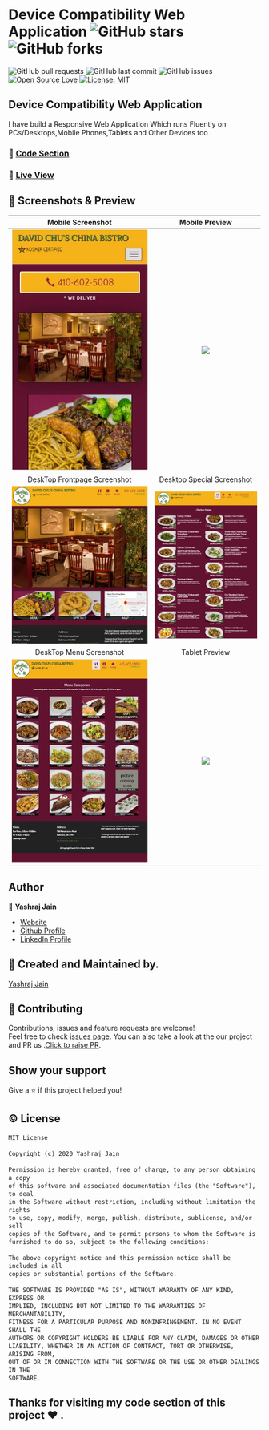 
# Device Compatibility Web Application ![GitHub stars](https://img.shields.io/github/stars/yashrajjain726/Device-Compatibility-Web-Application?style=social)![GitHub forks](https://img.shields.io/github/forks/yashrajjain726/Device-Compatibility-Web-Application?style=social) 
![GitHub pull requests](https://img.shields.io/github/issues-pr/yashrajjain726/Device-Compatibility-Web-Application) ![GitHub last commit](https://img.shields.io/github/last-commit/yashrajjain726/Device-Compatibility-Web-Application)  ![GitHub issues](https://img.shields.io/github/issues-raw/yashrajjain726/Css-Based-Menu-Section) [![Open Source Love](https://badges.frapsoft.com/os/v2/open-source.svg?v=103)](https://github.com/yashrajjain726/Device-Compatibility-Web-Application)
[![License: MIT](https://img.shields.io/badge/License-MIT-yellow.svg)](https://opensource.org/licenses/MIT)

## Device Compatibility Web Application
I have build a Responsive Web Application Which runs Fluently on PCs/Desktops,Mobile Phones,Tablets and Other Devices too . 

### :file_folder: [Code Section](https://github.com/yashrajjain726/Device-Compatibility-Web-Application)

### :running: [Live View](https://yashrajjain726.github.io/Device-Compatibility-Web-Application/)
## 📱 Screenshots & Preview
|                                                   Mobile Screenshot                                            |         Mobile Preview                                                                                           |
|:--------------------------------------------------------------------------------------------------------------:|:----------------------------------------------------------------------------------------------------------------:|
| ![](https://github.com/yashrajjain726/Device-Compatibility-Web-Application/blob/master/screenshots/mobile.JPG) |![](https://github.com/yashrajjain726/Device-Compatibility-Web-Application/blob/master/screenshots/mobile.gif)    |
|                                                 DeskTop Frontpage Screenshot                                   |         Desktop Special Screenshot                                                                               |
| ![](https://github.com/yashrajjain726/Device-Compatibility-Web-Application/blob/master/screenshots/pc.JPG)     |![](https://github.com/yashrajjain726/Device-Compatibility-Web-Application/blob/master/screenshots/pc-special.JPG)|
|                                                 DeskTop Menu Screenshot                                        |         Tablet Preview                                                                                           |
| ![](https://github.com/yashrajjain726/Device-Compatibility-Web-Application/blob/master/screenshots/pc-menu.JPG)|![](https://github.com/yashrajjain726/Device-Compatibility-Web-Application/blob/master/screenshots/tablet.gif)|
## Author

👤 **Yashraj Jain**

* [Website](yashrajjain726.github.io)
* [Github Profile](https://github.com/yashrajjain726)
* [LinkedIn Profile](https://linkedin.com/in\/yashraj-jain-695453178\/)


## 🙋 Created and Maintained by. 
[Yashraj Jain](https://github.com/yashrajjain726)

## 🤝 Contributing

Contributions, issues and feature requests are welcome!<br />Feel free to check [issues page](https://github.com/yashrajjain726/Device-Compatibility-Web-Application/issues). You can also take a look at the our project and PR us .[Click to raise PR](https://github.com/yashrajjain726/Device-Compatibility-Web-Application/pulls).

## Show your support

Give a ⭐️ if this project helped you!

## © License 
```
MIT License

Copyright (c) 2020 Yashraj Jain

Permission is hereby granted, free of charge, to any person obtaining a copy
of this software and associated documentation files (the "Software"), to deal
in the Software without restriction, including without limitation the rights
to use, copy, modify, merge, publish, distribute, sublicense, and/or sell
copies of the Software, and to permit persons to whom the Software is
furnished to do so, subject to the following conditions:

The above copyright notice and this permission notice shall be included in all
copies or substantial portions of the Software.

THE SOFTWARE IS PROVIDED "AS IS", WITHOUT WARRANTY OF ANY KIND, EXPRESS OR
IMPLIED, INCLUDING BUT NOT LIMITED TO THE WARRANTIES OF MERCHANTABILITY,
FITNESS FOR A PARTICULAR PURPOSE AND NONINFRINGEMENT. IN NO EVENT SHALL THE
AUTHORS OR COPYRIGHT HOLDERS BE LIABLE FOR ANY CLAIM, DAMAGES OR OTHER
LIABILITY, WHETHER IN AN ACTION OF CONTRACT, TORT OR OTHERWISE, ARISING FROM,
OUT OF OR IN CONNECTION WITH THE SOFTWARE OR THE USE OR OTHER DEALINGS IN THE
SOFTWARE.
```
## Thanks for visiting my code section of this project :heart:  .


